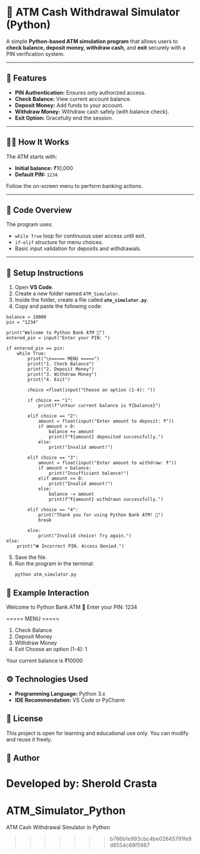 # 🏦 ATM Cash Withdrawal Simulator (Python)

A simple **Python-based ATM simulation program** that allows users to **check balance, deposit money, withdraw cash,** and **exit** securely with a PIN verification system.

---

## 🚀 Features

- **PIN Authentication:** Ensures only authorized access.  
- **Check Balance:** View current account balance.  
- **Deposit Money:** Add funds to your account.  
- **Withdraw Money:** Withdraw cash safely (with balance check).  
- **Exit Option:** Gracefully end the session.  

---

## 🧑‍💻 How It Works

The ATM starts with:

- **Initial balance:** ₹10,000  
- **Default PIN:** `1234`

Follow the on-screen menu to perform banking actions.

---

## 🧩 Code Overview

The program uses:
- `while True` loop for continuous user access until exit.
- `if-elif` structure for menu choices.
- Basic input validation for deposits and withdrawals.

---

## 💾 Setup Instructions

1. Open **VS Code**.
2. Create a new folder named `ATM_Simulator`.
3. Inside the folder, create a file called **`atm_simulator.py`**.
4. Copy and paste the following code:

```
balance = 10000
pin = "1234"

print("Welcome to Python Bank ATM 🏦")
entered_pin = input("Enter your PIN: ")

if entered_pin == pin:
    while True:
        print("\n===== MENU =====")
        print("1. Check Balance")
        print("2. Deposit Money")
        print("3. Withdraw Money")
        print("4. Exit")

        choice =float(input("Choose an option (1-4): "))

        if choice == "1":
            print(f"\nYour current balance is ₹{balance}")

        elif choice == "2":
            amount = float(input("Enter amount to deposit: ₹"))
            if amount > 0:
                balance += amount
                print(f"₹{amount} deposited successfully.")
            else:
                print("Invalid amount!")

        elif choice == "3":
            amount = float(input("Enter amount to withdraw: ₹"))
            if amount > balance:
                print("Insufficient balance!")
            elif amount <= 0:
                print("Invalid amount!")
            else:
                balance -= amount
                print(f"₹{amount} withdrawn successfully.")

        elif choice == "4":
            print("Thank you for using Python Bank ATM! 👋")
            break

        else:
            print("Invalid choice! Try again.")
else:
    print("❌ Incorrect PIN. Access Denied.")
```

5. Save the file.
6. Run the program in the terminal:
   ```
   python atm_simulator.py
   ```

## 🧠 Example Interaction

Welcome to Python Bank ATM 🏦
Enter your PIN: 1234

===== MENU =====
1. Check Balance
2. Deposit Money
3. Withdraw Money
4. Exit
Choose an option (1-4): 1

Your current balance is ₹10000

## ⚙️ Technologies Used

- **Programming Language:** Python 3.x  
- **IDE Recommendation:** VS Code or PyCharm  

## 📜 License

This project is open for learning and educational use only. You can modify and reuse it freely.

## 🤝 Author

**Developed by:** Sherold Crasta
=======
# ATM_Simulator_Python
ATM Cash Withdrawal Simulator in Python
>>>>>>> b786b1e993cbc4be02645791fe9d8554c68f5987
